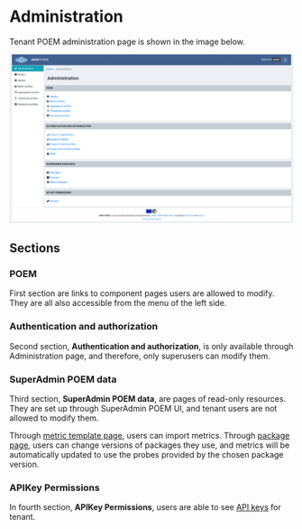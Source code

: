# Administration

Tenant POEM administration page is shown in the image below.

![Tenant Administration](figures/tenant_administration.png)

## Sections

### POEM

First section are links to component pages users are allowed to modify. They are all also accessible from the menu of the left side.

### Authentication and authorization

Second section, **Authentication and authorization**, is only available through Administration page, and therefore, only superusers can modify them.

### SuperAdmin POEM data

Third section, **SuperAdmin POEM data**, are pages of read-only resources. They are set up through SuperAdmin POEM UI, and tenant users are not allowed to modify them. 

Through [metric template page](tenant_metric_templates.md), users can import metrics. Through [package page](tenant_packages.md), users can change versions of packages they use, and metrics will be automatically updated to use the probes provided by the chosen package version.

### APIKey Permissions

In fourth section, **APIKey Permissions**, users are able to see [API keys](tenant_apikey.md) for tenant.
